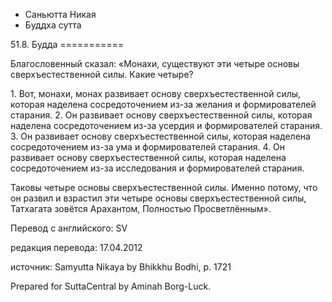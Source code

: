 









* Саньютта Никая
* Буддха сутта


51\.8\. Будда
\=\=\=\=\=\=\=\=\=\=\=



Благословенный сказал: «Монахи, существуют эти четыре основы сверхъестественной силы\. Какие четыре?


1\. Вот, монахи, монах развивает основу сверхъестественной силы, которая наделена сосредоточением из\-за желания и формирователей старания\.
2\. Он развивает основу сверхъестественной силы, которая наделена сосредоточением из\-за усердия и формирователей старания\.
3\. Он развивает основу сверхъестественной силы, которая наделена сосредоточением из\-за ума и формирователей старания\.
4\. Он развивает основу сверхъестественной силы, которая наделена сосредоточением из\-за исследования и формирователей старания\.


Таковы четыре основы сверхъестественной силы\. Именно потому, что он развил и взрастил эти четыре основы сверхъестественной силы, Татхагата зовётся Арахантом, Полностью Просветлённым»\.



Перевод с английского: SV


редакция перевода: 17\.04\.2012


источник: Samyutta Nikaya by Bhikkhu Bodhi, p\. 1721


Prepared for SuttaCentral by Aminah Borg\-Luck\.







